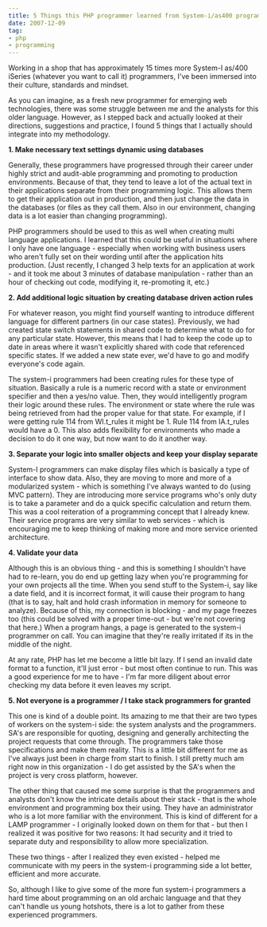 ```yaml
---
title: 5 Things this PHP programmer learned from System-i/as400 programmers
date: 2007-12-09
tag:
- php
- programming
---
```

Working in a shop that has approximately 15 times more System-I as/400 iSeries (whatever you want to call it) programmers, I've been immersed into their culture, standards and mindset.

<!--more-->

As you can imagine, as a fresh new programmer for emerging web technologies, there was some struggle between me and the analysts for this older language.  However, as I stepped back and actually looked at their directions, suggestions and practice, I found 5 things that I actually should integrate into my methodology.

**1. Make necessary text settings dynamic using databases**

Generally, these programmers have progressed through their career under highly strict and audit-able programming and promoting to production environments.  Because of that, they tend to leave a lot of the actual text in their applications separate from their programming logic.  This allows them to get their application out in production, and then just change the data in the databases (or files as they call them.  Also in our environment, changing data is a lot easier than changing programming).

PHP programmers should be used to this as well when creating multi language applications.  I learned that this could be useful in situations where I only have one language - especially when working with business users who aren't fully set on their wording until after the application hits production.  (Just recently, I changed 3 help texts for an application at work - and it took me about 3 minutes of database manipulation - rather than an hour of checking out code, modifying it, re-promoting it, etc.)

**2. Add additional logic situation by creating database driven action rules**

For whatever reason, you might find yourself wanting to introduce different language for different partners (in our case states).  Previously, we had created state switch statements in shared code to determine what to do for any particular state.  However, this means that I had to keep the code up to date in areas where it wasn't explicitly shared with code that referenced specific states.  If we added a new state ever, we'd have to go and modify everyone's code again.

The system-i programmers had been creating rules for these type of situation.  Basically a rule is a numeric record with a state or environment specifier and then a yes/no value.  Then, they would intelligently program their logic around these rules.  The environment or state where the rule was being retrieved from had the proper value for that state.  For example, if I were getting rule 114 from  WI.t_rules it might be 1.  Rule 114 from IA.t_rules would have a 0.  This also adds flexibility for environments who made a decision to do it one way, but now want to do it another way.

**3. Separate your logic into smaller objects and keep your display separate**

System-I programmers can make display files which is basically a type of interface to show data.  Also, they are moving to more and more of a modularized system - which is something I've always wanted to do (using MVC pattern).  They are introducing more service programs who's only duty is to take a parameter and do a quick specific calculation and return them.  This was a cool reiteration of a programming concept that I already knew.  Their service programs are very similar to web services - which is encouraging me to keep thinking of making more and more service oriented architecture.

**4. Validate your data**

Although this is an obvious thing - and this is something I shouldn't have had to re-learn, you do end up getting lazy when you're programming for your own projects all the time.  When you send stuff to the System-i, say like a date field, and it is incorrect format, it will cause their program to hang (that is to say, halt and hold crash information in memory for someone to analyze).  Because of this, my connection is blocking - and my page freezes too (this could be solved with a proper time-out - but we're not covering that here.)  When a program hangs, a page is generated to the system-i programmer on call.  You can imagine that they're really irritated if its in the middle of the night.

At any rate, PHP has let me become a little bit lazy.  If I send an invalid date format to a function, it'll just error - but most often continue to run.  This was a good experience for me to have - I'm far more diligent about error checking my data before it even leaves my script.

**5. Not everyone is a programmer / I take stack programmers for granted**

This one is kind of a double point.  Its amazing to me that their are two types of workers on the system-i side: the system analysts and the programmers.  SA's are responsible for quoting, designing and generally architecting the project requests that come through.  The programmers take those specifications and make them reality.  This is a little bit different for me as I've always just been in charge from start to finish.  I still pretty much am right now in this organization - I do get assisted by the SA's when the project is very cross platform, however.

The other thing that caused me some surprise is that the programmers and analysts don't know the intricate details about their stack - that is the whole environment and programming box their using.  They have an administrator who is a lot more familiar with the environment.  This is kind of different for a LAMP programmer - I originally looked down on them for that - but then I realized it was positive for two reasons: It had security and it tried to separate duty and responsibility to allow more specialization.

These two things - after I realized they even existed - helped me communicate with my peers in the system-i programming side a lot better, efficient and more accurate.

So, although I like to give some of the more fun system-i programmers a hard time about programming on an old archaic language and that they can't handle us young hotshots, there is a lot to gather from these experienced programmers.
